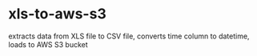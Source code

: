 # xls-to-aws-s3
extracts data from XLS file to CSV file, converts time column to datetime, loads to AWS S3 bucket
